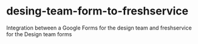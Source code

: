 # desing-team-form-to-freshservice
Integration between a Google Forms for the design team and freshservice for the Design team forms
